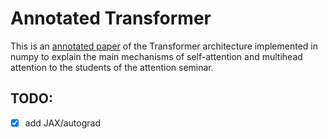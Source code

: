 # Annotated Transformer

This is an [annotated paper](https://github.com/benjaminbeilharz/annotated-transformer/blob/main/Attention_is_all_you_need_%E2%80%93_WS2021_22.ipynb) of the Transformer architecture implemented in numpy to explain the main mechanisms of self-attention and multihead attention to the students of the attention seminar.

## TODO:
- [x] add JAX/autograd
